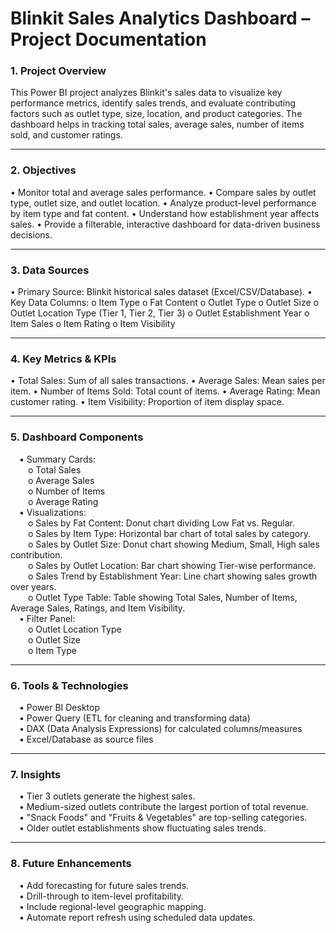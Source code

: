 # Blinkit Sales Analytics Dashboard – Project Documentation

### 1. Project Overview
This Power BI project analyzes Blinkit's sales data to visualize key performance metrics, identify sales trends, and evaluate contributing factors such as outlet type, size, location, and product categories. The dashboard helps in tracking total sales, average sales, number of items sold, and customer ratings.
________________________________________
### 2. Objectives
•	Monitor total and average sales performance.
•	Compare sales by outlet type, outlet size, and outlet location.
•	Analyze product-level performance by item type and fat content.
•	Understand how establishment year affects sales.
•	Provide a filterable, interactive dashboard for data-driven business decisions.
________________________________________
### 3. Data Sources
•	Primary Source: Blinkit historical sales dataset (Excel/CSV/Database).
•	Key Data Columns:
o	Item Type
o	Fat Content
o	Outlet Type
o	Outlet Size
o	Outlet Location Type (Tier 1, Tier 2, Tier 3)
o	Outlet Establishment Year
o	Item Sales
o	Item Rating
o	Item Visibility
________________________________________
### 4. Key Metrics & KPIs
•	Total Sales: Sum of all sales transactions.
•	Average Sales: Mean sales per item.
•	Number of Items Sold: Total count of items.
•	Average Rating: Mean customer rating.
•	Item Visibility: Proportion of item display space.
________________________________________
### 5. Dashboard Components
&emsp;•	Summary Cards:<br>
&emsp;&emsp;o	Total Sales<br>
&emsp;&emsp;o	Average Sales<br>
&emsp;&emsp;o	Number of Items<br>
&emsp;&emsp;o	Average Rating<br>
&emsp;•	Visualizations:<br>
&emsp;&emsp;o	Sales by Fat Content: Donut chart dividing Low Fat vs. Regular.<br>
&emsp;&emsp;o	Sales by Item Type: Horizontal bar chart of total sales by category.<br>
&emsp;&emsp;o	Sales by Outlet Size: Donut chart showing Medium, Small, High sales contribution.<br>
&emsp;&emsp;o	Sales by Outlet Location: Bar chart showing Tier-wise performance.<br>
&emsp;&emsp;o	Sales Trend by Establishment Year: Line chart showing sales growth over years.<br>
&emsp;&emsp;o	Outlet Type Table: Table showing Total Sales, Number of Items, Average Sales, Ratings, and Item Visibility.<br>
&emsp;•	Filter Panel:<br>
&emsp;&emsp;o	Outlet Location Type<br>
&emsp;&emsp;o	Outlet Size<br>
&emsp;&emsp;o	Item Type<br>
________________________________________
### 6. Tools & Technologies<br>
&emsp;•	Power BI Desktop<br>
&emsp;•	Power Query (ETL for cleaning and transforming data)<br>
&emsp;•	DAX (Data Analysis Expressions) for calculated columns/measures<br>
&emsp;•	Excel/Database as source files<br>
________________________________________
### 7. Insights<br>
&emsp;•	Tier 3 outlets generate the highest sales.<br>
&emsp;•	Medium-sized outlets contribute the largest portion of total revenue.<br>
&emsp;•	"Snack Foods" and "Fruits & Vegetables" are top-selling categories.<br>
&emsp;•	Older outlet establishments show fluctuating sales trends.<br>
________________________________________
### 8. Future Enhancements<br>
&emsp;•	Add forecasting for future sales trends.<br>
&emsp;•	Drill-through to item-level profitability.<br>
&emsp;•	Include regional-level geographic mapping.<br>
&emsp;•	Automate report refresh using scheduled data updates.<br>
